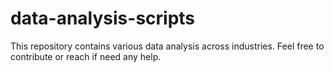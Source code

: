 # data-analysis-scripts
This repository contains various data analysis across industries.
Feel free to contribute or reach if need any help.
